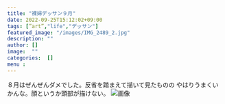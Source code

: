 ```yaml
---
title: "裸婦デッサン９月"
date: 2022-09-25T15:12:02+09:00
tags: [”art”,"life","デッサン"]
featured_image: "/images/IMG_2489_2.jpg"
description: ""
author: []
image:  ""
categories:  []
menu :
---
```

８月はぜんぜんダメでした。反省を踏まえて描いて見たものの
やはりうまくいかんな。顔というか頭部が描けない。
![画像](/images/IMG_2489_2.jpg)
